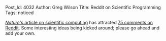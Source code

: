 Post_Id: 4032
Author: Greg Wilson
Title: Reddit on Scientific Programming
Tags: noticed

<p><a href="http://www.nature.com/news/2010/101013/full/467775a.html"><em>Nature</em>'s article on scientific computing</a> has attracted <a href="http://www.reddit.com/r/programming/comments/fmn5y/nature_on_scientific_computings_failures/">75 comments on Reddit</a>. Some interesting ideas being kicked around; please go ahead and add your own.</p>
